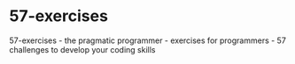 # 57-exercises
57-exercises - the pragmatic programmer - exercises for programmers - 57 challenges to develop your coding skills
